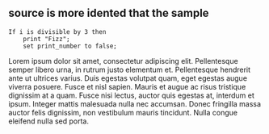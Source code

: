 ## source is more idented that the sample

<!-- source: https://github.com/bennage/reagan/blob/master/test/_reference.code#L10-L12 -->

```pseudocode
If i is divisible by 3 then
    print "Fizz";
    set print_number to false;
```

Lorem ipsum dolor sit amet, consectetur adipiscing elit. Pellentesque semper libero urna, in rutrum justo elementum et. Pellentesque hendrerit ante ut ultrices varius. Duis egestas volutpat quam, eget egestas augue viverra posuere. Fusce et nisl sapien. Mauris et augue ac risus tristique dignissim at a quam. Fusce nisi lectus, auctor quis egestas at, interdum et ipsum. Integer mattis malesuada nulla nec accumsan. Donec fringilla massa auctor felis dignissim, non vestibulum mauris tincidunt. Nulla congue eleifend nulla sed porta.